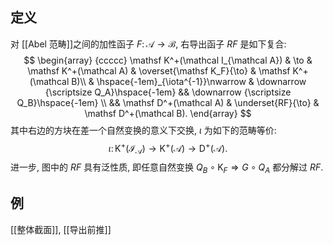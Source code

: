 ## 定义

对 [[Abel 范畴]]之间的加性函子 $F\colon \mathcal A\to\mathcal B$, 右导出函子 $RF$ 是如下复合:
$$
\begin{array}
	{ccccc}
	\mathsf K^+(\mathcal I_{\mathcal A}) & \to & \mathsf K^+(\mathcal A) & \overset{\mathsf K_F}{\to} & \mathsf K^+(\mathcal B)\\
	& \hspace{-1em}_{\iota^{-1}}\nwarrow & \downarrow {\scriptsize Q_A}\hspace{-1em} && \downarrow {\scriptsize Q_B}\hspace{-1em} \\
	&& \mathsf D^+(\mathcal A) & \underset{RF}{\to} & \mathsf D^+(\mathcal B).
\end{array}
$$
其中右边的方块在差一个自然变换的意义下交换, $\iota$ 为如下的范畴等价:
$$
\iota\colon \mathsf K^+(\mathcal I_{\mathcal A})\to \mathsf K^+(\mathcal A) \to \mathsf D^+(\mathcal A).
$$
进一步, 图中的 $RF$ 具有泛性质, 即任意自然变换 $Q_B\circ \mathsf K_F \Rightarrow G\circ Q_A$ 都分解过 $RF$.

## 例

[[整体截面]], [[导出前推]]